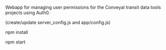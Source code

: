 Webapp for managing user permissions for the Conveyal transit data tools projects using Auth0.

(create/update server_config.js and app/config.js)

npm install

npm start

